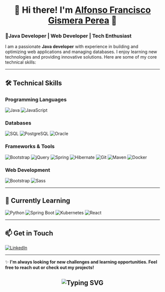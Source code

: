 <div align="center">
  <h1 align="center">👋 Hi there! I'm <a href="https://www.linkedin.com/in/alfonso-francisco-gismera-perea-0915852ba/">Alfonso Francisco Gismera Perea</a> 👋</h1>
</div>
<!-- Head 
<div align="center">
  <img src="https://i.pinimg.com/564x/92/45/50/924550f254f939c1fceaa2e6424b0b4c.jpg" alt="Banner" style="width: 75%; height: auto; max-width: 100px;">
</div> -->

### 🚀Java Developer | Web Developer | Tech Enthusiast ###

I am a passionate **Java developer** with experience in building and optimizing web applications and managing databases. I enjoy learning new technologies and providing innovative solutions. Here are some of my core technical skills:

---
## 🛠 **Technical Skills**

### Programming Languages 
![Java](https://img.shields.io/badge/Java-ED8B00?style=for-the-badge&logo=java&logoColor=white) ![JavaScript](https://img.shields.io/badge/JavaScript-323330?style=for-the-badge&logo=javascript&logoColor=F7DF1E)

### Databases
![SQL](https://img.shields.io/badge/SQL-003B57?style=for-the-badge&logo=postgresql&logoColor=white) ![PostgreSQL](https://img.shields.io/badge/PostgreSQL-4169E1?style=for-the-badge&logo=postgresql&logoColor=white) ![Oracle](https://img.shields.io/badge/Oracle-F80000?style=for-the-badge&logo=oracle&logoColor=white)

### Frameworks & Tools
![Bootstrap](https://img.shields.io/badge/Bootstrap-563D7C?style=for-the-badge&logo=bootstrap&logoColor=white) ![jQuery](https://img.shields.io/badge/jQuery-0769AD?style=for-the-badge&logo=jquery&logoColor=white) ![Spring](https://img.shields.io/badge/Spring-6DB33F?style=for-the-badge&logo=spring&logoColor=white) ![Hibernate](https://img.shields.io/badge/Hibernate-59666C?style=for-the-badge&logo=hibernate&logoColor=white) ![Git](https://img.shields.io/badge/Git-F05032?style=for-the-badge&logo=git&logoColor=white)  ![Maven](https://img.shields.io/badge/Apache%20Maven-C71A36?style=for-the-badge&logo=apache-maven&logoColor=white) 	![Docker](https://img.shields.io/badge/docker-%230db7ed.svg?style=for-the-badge&logo=docker&logoColor=white) 

### Web Development
![Bootstrap](https://img.shields.io/badge/Bootstrap-563D7C?style=for-the-badge&logo=bootstrap&logoColor=white) ![Sass](https://img.shields.io/badge/Sass-CC6699?style=for-the-badge&logo=sass&logoColor=white) 

---

## 🌱 **Currently Learning**
![Python](https://img.shields.io/badge/Python-3776AB?style=for-the-badge&logo=python&logoColor=white) ![Spring Boot](https://img.shields.io/badge/Spring%20Boot-6DB33F?style=for-the-badge&logo=spring-boot&logoColor=white) ![Kubernetes](https://img.shields.io/badge/Kubernetes-326CE5?style=for-the-badge&logo=kubernetes&logoColor=white) ![React](https://img.shields.io/badge/react-%2320232a.svg?style=for-the-badge&logo=react&logoColor=%2361DAFB)

---

## 📫 **Get in Touch**

[![LinkedIn](https://img.shields.io/badge/LinkedIn-0077B5?style=for-the-badge&logo=linkedin&logoColor=white)](https://www.linkedin.com/in/alfonso-francisco-gismera-perea-0915852ba/)

---
<!-- Foooter 
<div align="center">
  <img src="https://i.pinimg.com/564x/94/f1/c8/94f1c8a05367484692dc5ac134725864.jpg" alt="Footer Image" style="width: 600px; height: 600px; object-fit: cover;">
</div>
-->
✨ **I'm always looking for new challenges and learning opportunities. Feel free to reach out or check out my projects!**
<h2 align="center"><img src="https://readme-typing-svg.demolab.com?font=Fira+Code&pause=1000&color=9B72FF&random=false&width=435&lines=%22Learning%2C+Living%2C+and+Leveling+up.%22" alt="Typing SVG" />
</h2>

